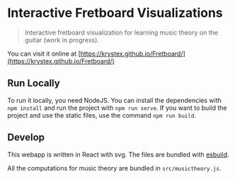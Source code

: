 # Interactive Fretboard Visualizations

> Interactive fretboard visualization for learning music theory on the guitar (work in progress).

You can visit it online at [https://krystex.github.io/Fretboard/](https://krystex.github.io/Fretboard/)

## Run Locally

To run it locally, you need NodeJS. You can install the dependencies with `npm install` and run the project with `npm run serve`. If you want to build the project and use the static files, use the command `npm run build`.

## Develop
This webapp is written in React with svg. The files are bundled with [esbuild](https://esbuild.github.io).

All the computations for music theory are bundled in `src/musictheory.js`.
